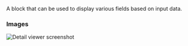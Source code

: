 A block that can be used to display various fields based on input data.

### Images

![Detail viewer screenshot](https://gitlab.com/appsemble/appsemble/-/raw/0.13.4/docs/images/detail-viewer.png)
